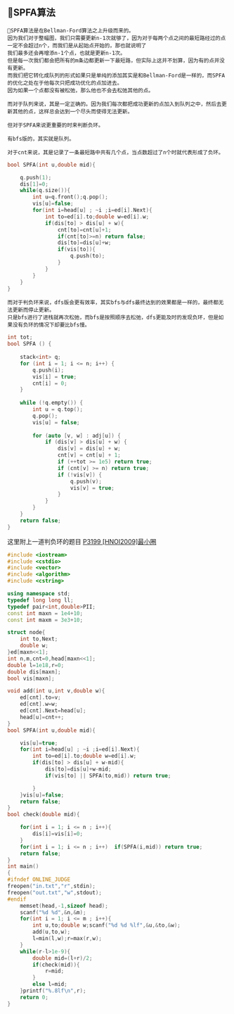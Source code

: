## 🏁SPFA算法

    🥂SPFA算法是在Bellman-Ford算法之上升级而来的。
    因为我们对于整幅图，我们只需要更新n-1次就够了，因为对于每两个点之间的最短路经过的点一定不会超过n个，而我们是从起始点开始的，那也就说明了
    我们最多还会再增添n-1个点，也就是更新n-1次。
    但是每一次我们都会把所有的m条边都更新一下最短路，但实际上这并不划算，因为有的点并没有更新。
    而我们把它转化成队列的形式如果只是单纯的添加其实是和Bellman-Ford是一样的，而SPFA的优化之处在于他每次只把成功优化的点加进去。
    因为如果一个点都没有被松弛，那么他也不会去松弛其他的点。
    
    而对于队列来说，其是一定正确的。因为我们每次都把成功更新的点加入到队列之中，然后去更新其他的点，这样总会达到一个尽头而使得无法更新。
    
    但对于SPFA来说更重要的时来判断负环。
    
    有bfs版的，其实就是队列。
    
    对于cnt来说，其是记录了一条最短路中共有几个点，当点数超过了n个时就代表形成了负环。
    
```C++
bool SPFA(int u,double mid){

    q.push(1);
    dis[1]=0;
    while(q.size()){
        int u=q.front();q.pop();
        vis[u]=false;
        for(int i=head[u] ; ~i ;i=ed[i].Next){
            int to=ed[i].to;double w=ed[i].w;
            if(dis[to] > dis[u] + w){
                cnt[to]=cnt[u]+1;
                if(cnt[to]>=n) return false;
                dis[to]=dis[u]+w;
                if(vis[to]){
                    q.push(to);
                }
            }
        }
    }
}
```

    而对于判负环来说，dfs版会更有效率，其实bfs与dfs最终达到的效果都是一样的，最终都无法更新而停止更新。
    只是bfs进行了进栈就再次松弛，而bfs是按照顺序去松弛，dfs更能及时的发现负环，但是如果没有负环的情况下却要比bfs慢。
```C++
int tot;
bool SPFA () {
	
	stack<int> q;
	for (int i = 1; i <= n; i++) {
		q.push(i);
		vis[i] = true;
		cnt[i] = 0;
	}
	
	while (!q.empty()) {
		int u = q.top();
		q.pop();
		vis[u] = false;
		
		for (auto [v, w] : adj[u]) {
			if (dis[v] > dis[u] + w) {
				dis[v] = dis[u] + w;
				cnt[v] = cnt[u] + 1;
				if (++tot >= 1e5) return true; 
				if (cnt[v] >= n) return true;
				if (!vis[v]) {
					q.push(v);
					vis[v] = true;
				}
			}
		}
	}
	return false;
}
```

这里附上一道判负环的题目
[P3199 [HNOI2009]最小圈](https://www.luogu.com.cn/problem/P3199)

```C++
#include <iostream>
#include <cstdio>
#include <vector>
#include <algorithm>
#include <cstring>

using namespace std;
typedef long long ll;
typedef pair<int,double>PII;
const int maxn = 1e4+10;
const int maxm = 3e3+10;

struct node{
    int to,Next;
    double w;
}ed[maxn<<1];
int n,m,cnt=0,head[maxn<<1];
double l=1e18,r=0;
double dis[maxn];
bool vis[maxn];

void add(int u,int v,double w){
    ed[cnt].to=v;
    ed[cnt].w=w;
    ed[cnt].Next=head[u];
    head[u]=cnt++;
}
bool SPFA(int u,double mid){

    vis[u]=true;
    for(int i=head[u] ; ~i ;i=ed[i].Next){
        int to=ed[i].to;double w=ed[i].w;
        if(dis[to] > dis[u] + w-mid){
            dis[to]=dis[u]+w-mid;
            if(vis[to] || SPFA(to,mid)) return true;

        }
    }vis[u]=false;
    return false;
}
bool check(double mid){

    for(int i = 1; i <= n ; i++){
        dis[i]=vis[i]=0;
    }
    for(int i = 1; i <= n ; i++)  if(SPFA(i,mid)) return true;
    return false;
}
int main()
{   
#ifndef ONLINE_JUDGE
freopen("in.txt","r",stdin);
freopen("out.txt","w",stdout);
#endif
    memset(head,-1,sizeof head);
    scanf("%d %d",&n,&m);
    for(int i = 1; i <= m ; i++){
        int u,to;double w;scanf("%d %d %lf",&u,&to,&w);
        add(u,to,w);
        l=min(l,w);r=max(r,w);
    }
    while(r-l>1e-9){
        double mid=(l+r)/2;
        if(check(mid)){
            r=mid;
        }
        else l=mid;
    }printf("%.8lf\n",r);
    return 0;
}
```
